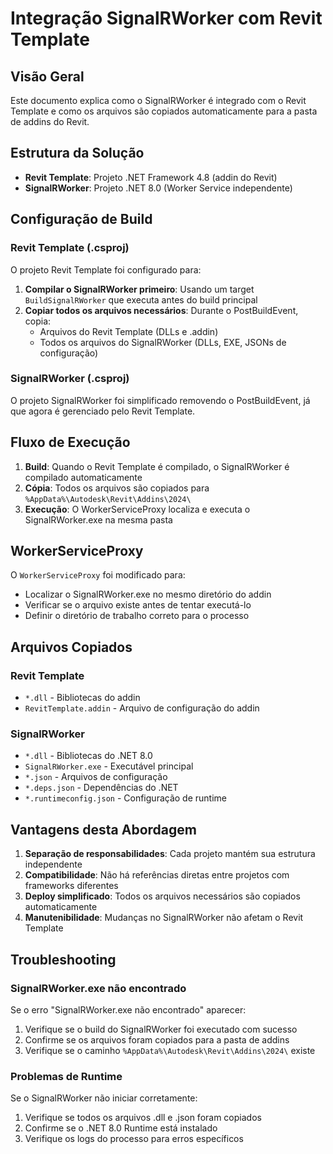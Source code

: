 # Integração SignalRWorker com Revit Template

## Visão Geral

Este documento explica como o SignalRWorker é integrado com o Revit Template e como os arquivos são copiados automaticamente para a pasta de addins do Revit.

## Estrutura da Solução

- **Revit Template**: Projeto .NET Framework 4.8 (addin do Revit)
- **SignalRWorker**: Projeto .NET 8.0 (Worker Service independente)

## Configuração de Build

### Revit Template (.csproj)

O projeto Revit Template foi configurado para:

1. **Compilar o SignalRWorker primeiro**: Usando um target `BuildSignalRWorker` que executa antes do build principal
2. **Copiar todos os arquivos necessários**: Durante o PostBuildEvent, copia:
   - Arquivos do Revit Template (DLLs e .addin)
   - Todos os arquivos do SignalRWorker (DLLs, EXE, JSONs de configuração)

### SignalRWorker (.csproj)

O projeto SignalRWorker foi simplificado removendo o PostBuildEvent, já que agora é gerenciado pelo Revit Template.

## Fluxo de Execução

1. **Build**: Quando o Revit Template é compilado, o SignalRWorker é compilado automaticamente
2. **Cópia**: Todos os arquivos são copiados para `%AppData%\Autodesk\Revit\Addins\2024\`
3. **Execução**: O WorkerServiceProxy localiza e executa o SignalRWorker.exe na mesma pasta

## WorkerServiceProxy

O `WorkerServiceProxy` foi modificado para:

- Localizar o SignalRWorker.exe no mesmo diretório do addin
- Verificar se o arquivo existe antes de tentar executá-lo
- Definir o diretório de trabalho correto para o processo

## Arquivos Copiados

### Revit Template
- `*.dll` - Bibliotecas do addin
- `RevitTemplate.addin` - Arquivo de configuração do addin

### SignalRWorker
- `*.dll` - Bibliotecas do .NET 8.0
- `SignalRWorker.exe` - Executável principal
- `*.json` - Arquivos de configuração
- `*.deps.json` - Dependências do .NET
- `*.runtimeconfig.json` - Configuração de runtime

## Vantagens desta Abordagem

1. **Separação de responsabilidades**: Cada projeto mantém sua estrutura independente
2. **Compatibilidade**: Não há referências diretas entre projetos com frameworks diferentes
3. **Deploy simplificado**: Todos os arquivos necessários são copiados automaticamente
4. **Manutenibilidade**: Mudanças no SignalRWorker não afetam o Revit Template

## Troubleshooting

### SignalRWorker.exe não encontrado

Se o erro "SignalRWorker.exe não encontrado" aparecer:

1. Verifique se o build do SignalRWorker foi executado com sucesso
2. Confirme se os arquivos foram copiados para a pasta de addins
3. Verifique se o caminho `%AppData%\Autodesk\Revit\Addins\2024\` existe

### Problemas de Runtime

Se o SignalRWorker não iniciar corretamente:

1. Verifique se todos os arquivos .dll e .json foram copiados
2. Confirme se o .NET 8.0 Runtime está instalado
3. Verifique os logs do processo para erros específicos
